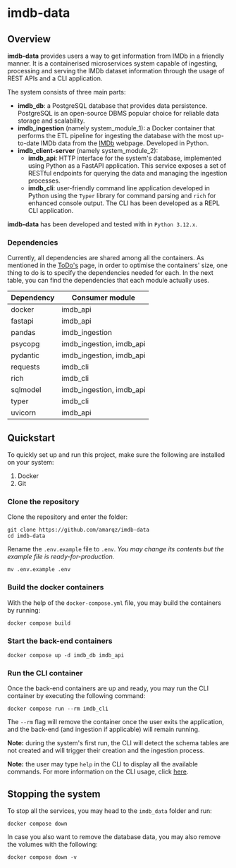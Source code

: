 # imdb-data

## Overview

**imdb-data** provides users a way to get information from IMDb in a friendly manner. It is a containerised microservices system capable of ingesting, processing and serving the IMDb dataset information through the usage of REST APIs and a CLI application.

The system consists of three main parts:
- **imdb_db**: a PostgreSQL database that provides data persistence. PostgreSQL is an open-source DBMS popular choice for reliable data storage and scalability.
- **imdb_ingestion** (namely system_module_1): a Docker container that performs the ETL pipeline for ingesting the database with the most up-to-date IMDb data from the [IMDb](https://datasets.imdbws.com) webpage. Developed in Python.
- **imdb_client-server** (namely system_module_2):
  - **imdb_api**: HTTP interface for the system's database, implemented using Python as a FastAPI application. This service exposes a set of RESTful endpoints for querying the data and managing the ingestion processes.
  - **imdb_cli**: user-friendly command line application developed in Python using the `Typer` library for command parsing and `rich` for enhanced console output. The CLI has been developed as a REPL CLI application.

**imdb-data** has been developed and tested with in `Python 3.12.x`.

### Dependencies

Currently, all dependencies are shared among all the containers. As mentioned in the [ToDo's](docs/to-do.md) page, in order to optimise the containers' size, one thing to do is to specify the dependencies needed for each. In the next table, you can find the dependencies that each module actually uses.

| Dependency | Consumer module          |
| ---------- | ------------------------ |
| docker     | imdb_api                 |
| fastapi    | imdb_api                 |
| pandas     | imdb_ingestion           |
| psycopg    | imdb_ingestion, imdb_api |
| pydantic   | imdb_ingestion, imdb_api |
| requests   | imdb_cli                 |
| rich       | imdb_cli                 |
| sqlmodel   | imdb_ingestion, imdb_api |
| typer      | imdb_cli                 |
| uvicorn    | imdb_api                 |

## Quickstart
To quickly set up and run this project, make sure the following are installed on your system:
1. Docker
2. Git

### Clone the repository

Clone the repository and enter the folder:
```
git clone https://github.com/amarqz/imdb-data
cd imdb-data
```

Rename the `.env.example` file to `.env`. *You may change its contents but the example file is ready-for-production.*
```
mv .env.example .env
```

### Build the docker containers

With the help of the `docker-compose.yml` file, you may build the containers by running:

```
docker compose build
```

### Start the back-end containers

```
docker compose up -d imdb_db imdb_api
```

### Run the CLI container

Once the back-end containers are up and ready, you may run the CLI container by executing the following command:

```
docker compose run --rm imdb_cli
```

The `--rm` flag will remove the container once the user exits the application, and the back-end (and ingestion if applicable) will remain running.

**Note:** during the system's first run, the CLI will detect the schema tables are not created and will trigger their creation and the ingestion process.

**Note:** the user may type `help` in the CLI to display all the available commands. For more information on the CLI usage, click [here](TBD).

## Stopping the system

To stop all the services, you may head to the `imdb_data` folder and run:

```
docker compose down
```

In case you also want to remove the database data, you may also remove the volumes with the following:

```
docker compose down -v
```